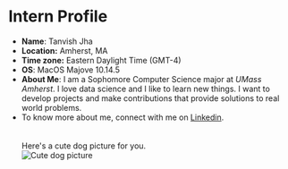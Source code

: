 # Intern Profile
* **Name**: Tanvish Jha                                                                            
* **Location:** Amherst, MA
* **Time zone:**  Eastern Daylight Time (GMT-4)
* **OS**: MacOS Majove 10.14.5
* **About Me**: I am a Sophomore Computer Science major at *UMass Amherst*. I love data science and 
I like to learn new things. I want to develop projects and make contributions that provide solutions to real world problems.
* To know more about me, connect with me on [Linkedin](https://www.linkedin.com/in/tanvish-jha-3b3175158/). </br><br><br>
Here's a cute dog picture for you. <br>
![Cute dog picture](https://hips.hearstapps.com/ghk.h-cdn.co/assets/17/30/2560x1280/landscape-1500925839-golden-retriever-puppy.jpg?resize=580:* )
